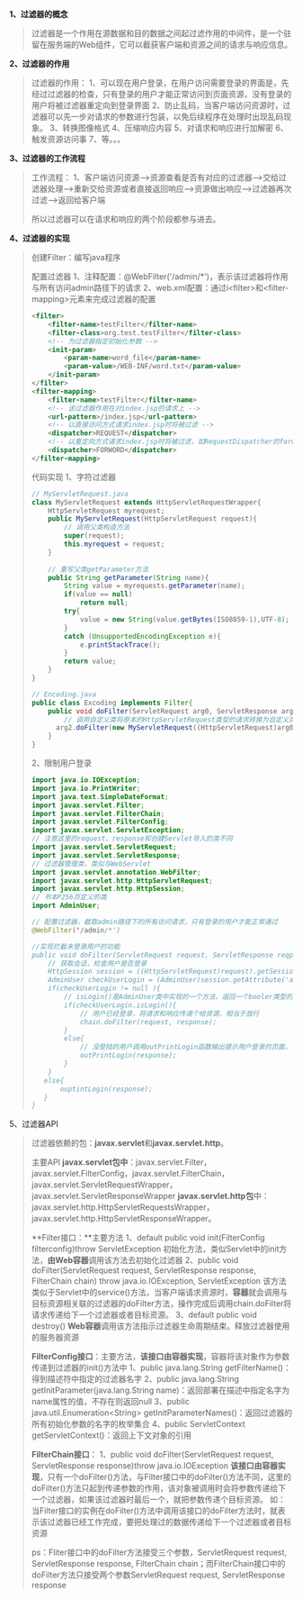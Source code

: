 **1、过滤器的概念**

> ​	过滤器是一个作用在源数据和目的数据之间起过滤作用的中间件，是一个驻留在服务端的Web组件，它可以截获客户端和资源之间的请求与响应信息。

**2、过滤器的作用**

> 过滤器的作用：
> 	1、可以现在用户登录，在用户访问需要登录的界面是，先经过过滤器的检查，只有登录的用户才能正常访问到页面资源，没有登录的用户将被过滤器重定向到登录界面
> 	2、防止乱码，当客户端访问资源时，过滤器可以先一步对请求的参数进行包装，以免后续程序在处理时出现乱码现象。
> 	3、转换图像格式
> 	4、压缩响应内容
> 	5、对请求和响应进行加解密
> 	6、触发资源访问事
> 	7、等。。。

**3、过滤器的工作流程**

> 工作流程：
> 1、客户端访问资源——>资源查看是否有对应的过滤器——>交给过滤器处理——>重新交给资源或者直接返回响应——>资源做出响应——>过滤器再次过滤——>返回给客户端
>
> 所以过滤器可以在请求和响应的两个阶段都参与进去。

**4、过滤器的实现**

> 创建Filter：编写java程序
>
> 配置过滤器
> 1、注释配置：@WebFilter('/admin/*')，表示该过滤器将作用与所有访问admin路径下的请求
> 2、web.xml配置：通过i\<filter>和\<filter-mapping>元素来完成过滤器的配置    
>
> ```xml
> <filter>
>     <filter-name>testFilter</filter-name>
>     <filter-class>org.test.testFilter</filter-class>
>     <!-- 为过滤器指定初始化参数 -->
>     <init-param>
>         <param-name>word_file</param-name>
>         <param-value>/WEB-INF/word.txt</param-value>
>     </init-param>
> </filter>
> <filter-mapping>
>     <filter-name>testFilter</filter-name>
>     <!-- 该过滤器作用在对index.jsp的请求上 -->
>     <url-pattern>/index.jsp</url-pattern>
>     <!-- 以直接访问方式请求index.jsp时将被过滤 -->
>     <dispatcher>REQUEST</dispatcher>
>     <!-- 以重定向方式请求index.jsp时将被过滤，如RequestDispatcher的forword()方法 -->
>     <dispatcher>FORWORD</dispatcher>
> </filter-mapping>
> ```
>
> 代码实现
> 1、字符过滤器
>
> ```java
> // MyServletRequest.java
> class MyServletRequest extends HttpServletRequestWrapper{
>     HttpServletRequest myrequest;
>     public MyServletRequest(HttpServletRequest request){
>         // 调用父类构造方法
>         super(request);
>         this.myrequest = request;
>     }
>     
>     // 重写父类getParameter方法
>     public String getParameter(String name){
>         String value = myrequests.getParameter(name);
>         if(value == null)
>             return null;
>         try{
>             value = new String(value.getBytes(ISO8859-1),UTF-8);
>         }
>         catch (UnsupportedEncodingException e){
>             e.printStackTrace();
>         }
>         return value;
>     }
> }
> 
> // Encoding.java
> public class Excoding implements Filter{
>     public void doFilter(ServletRequest arg0, ServletResponse arg1, FilterChain arg2) throw IOException, ServletException{
>         // 调用自定义类将原本的HttpServletRequest类型的请求转换为自定义类，再将其传递给资源，资源在调用这个对象的getPatameter方法是就会调用调整后的getParameter方法，转换格式复制乱码
>       arg2.doFilter(new MyServletRequest((HttpServletRequest)arg0), arg1);
>     }
> }
> ```
>
> 2、限制用户登录
>
> ```java
> import java.io.IOException;
> import java.io.PrintWriter;
> import java.text.SimpleDateFormat;
> import javax.servlet.Filter;
> import javax.servlet.FilterChain;
> import javax.servlet.FilterConfig;
> import javax.servlet.ServletException;
> // 注意这里的request、response和创建Servlet导入的类不同
> import javax.servlet.ServletRequest;
> import javax.servlet.ServletResponse;
> // 过滤器管理类，类似与WebServlet
> import javax.servlet.annotation.WebFilter;
> import javax.servlet.http.HttpServletRequest;
> import javax.servlet.http.HttpSession;
> // 书本P256页定义的类
> import AdminUser;
> 
> // 配置过滤器，截取admin路径下的所有访问请求，只有登录的用户才能正常通过
> @WebFilter('/admin/*')
> 
> //实现拦截未登录用户的功能
> public void doFilter(ServletRequest request, ServletResponse reqpsonse)throw IOException, ServletException{
>     // 获取会话，检查用户是否登录
>     HttpSession session = ((HttpServletRequest)request).getSession();
>     AdminUser checkUserLogin = (AdminUser)session.getAttribute('adminUser');
>     if(checkUserLogin != null ){
>         // isLogin()是AdminUser类中实现的一个方法，返回一个booler类型的值，用于判断用户是否登录
>         if(checkUserLogin.isLogin(){
>             // 用户已经登录，将请求和响应传递个给资源，相当于放行
>             chain.doFilter(request, response);
>         }
>         else{
>             // 没登陆的用户调用outPrintLogin函数输出提示用户登录的页面，详细见P171
>             outPrintLogin(response);
>         }
>     }
>    else{
>        ouptintLogin(response);
>    }
> }
> ```

5、过滤器API

> 过滤器依赖的包：**javax.servlet**和**javax.servlet.http**。
>
> 主要API
> **javax.servlet包中**：javax.servlet.Filter，javax.servlet.FilterConfig，javax.servlet.FilterChain，javax.servlet.ServletRequestWrapper，javax.servlet.ServletResponseWrapper
> **javax.servlet.http包**中：javax.servlet.http.HttpServletRequestsWrapper，javax.servlet.http.HttpServletResponseWrapper。
>
> **Filter接口：**主要方法
> 1、default public void init(FilterConfig filterconfig)throw ServletException
> 初始化方法，类似Servlet中的init方法，**由Web容器**调用该方法去初始化过滤器
> 2、public void doFilter(ServletRequest request, ServletResponse response, FilterChain chain) throw java.io.IOException, ServletException
> 该方法类似于Servlet中的service()方法，当客户端请求资源时，**容器**就会调用与目标资源相关联的过滤器的doFilter方法，操作完成后调用chain.doFilter将请求传递给下一个过滤器或者目标资源。
> 3、default public void destroy()
> **Web容器**调用该方法指示过滤器生命周期结束。释放过滤器使用的服务器资源
>
> **FilterConfig接口**：主要方法，**该接口由容器实现**，容器将该对象作为参数传递到过滤器的init()方法中
> 1、public java.lang.String getFilterName()：得到描述符中指定的过滤器名字
> 2、public java.lang.String getInitParameter(java.lang.String name)：返回部署在描述中指定名字为name属性的值，不存在则返回null
> 3、public java.util.Enumeration\<String> getInitParameterNames()：返回过滤器的所有初始化参数的名字的枚举集合
> 4、public ServletContext getServletContext()：返回上下文对象的引用
>
> **FilterChain接口**：
> 1、public void doFilter(ServletRequest request, ServletResponse response)throw java.io.IOException
> **该接口由容器实现**，只有一个doFilter()方法，与Filter接口中的doFilter()方法不同，这里的doFilter()方法只起到传递参数的作用，该对象被调用时会将参数传递给下一个过滤器，如果该过滤器时最后一个，就把参数传递个目标资源。
> 如：当Filter接口的实例在doFilter()方法中调用该接口的doFilter方法时，就表示该过滤器已经工作完成，要把处理过的数据传递给下一个过滤器或者目标资源
>
> ps：Fliter接口中的doFilter方法接受三个参数，ServletRequest request, ServletResponse response, FilterChain chain；而FilterChain接口中的doFilter方法只接受两个参数ServletRequest request, ServletResponse response